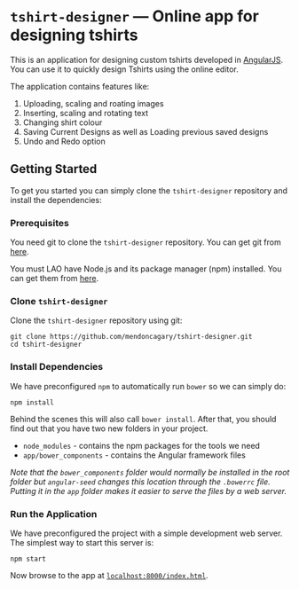 # `tshirt-designer` — Online app for designing tshirts

This is an application for designing custom tshirts developed in [AngularJS][angularjs]. You can use it
to quickly design Tshirts using the online editor.

The application contains features like:
1. Uploading, scaling and roating images
2. Inserting, scaling and rotating text
3. Changing shirt colour
4. Saving Current Designs as well as Loading previous saved designs
5. Undo and Redo option

## Getting Started

To get you started you can simply clone the `tshirt-designer` repository and install the dependencies:

### Prerequisites

You need git to clone the `tshirt-designer` repository. You can get git from [here][git].

You must LAO have Node.js and its package manager (npm) installed. You can get them from [here][node].

### Clone `tshirt-designer`

Clone the `tshirt-designer` repository using git:

```
git clone https://github.com/mendoncagary/tshirt-designer.git
cd tshirt-designer
```

### Install Dependencies

We have preconfigured `npm` to automatically run `bower` so we can simply do:

```
npm install
```

Behind the scenes this will also call `bower install`. After that, you should find out that you have
two new folders in your project.

* `node_modules` - contains the npm packages for the tools we need
* `app/bower_components` - contains the Angular framework files

*Note that the `bower_components` folder would normally be installed in the root folder but
`angular-seed` changes this location through the `.bowerrc` file. Putting it in the `app` folder
makes it easier to serve the files by a web server.*

### Run the Application

We have preconfigured the project with a simple development web server. The simplest way to start
this server is:

```
npm start
```

Now browse to the app at [`localhost:8000/index.html`][local-app-url].




[angularjs]: https://angularjs.org/
[bower]: http://bower.io/
[git]: https://git-scm.com/
[http-server]: https://github.com/indexzero/http-server
[jasmine]: https://jasmine.github.io/
[jdk]: https://wikipedia.org/wiki/Java_Development_Kit
[jdk-download]: http://www.oracle.com/technetwork/java/javase/downloads
[karma]: https://karma-runner.github.io/
[local-app-url]: http://localhost:8000/index.html
[node]: https://nodejs.org/
[npm]: https://www.npmjs.org/
[protractor]: http://www.protractortest.org/
[selenium]: http://docs.seleniumhq.org/
[travis]: https://travis-ci.org/
[travis-docs]: https://docs.travis-ci.com/user/getting-started
